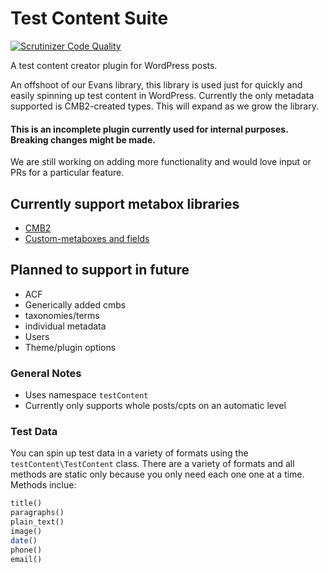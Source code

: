 # Test Content Suite

[![Scrutinizer Code Quality](https://scrutinizer-ci.com/g/oldtownmedia/test-content-suite/badges/quality-score.png?b=master)](https://scrutinizer-ci.com/g/oldtownmedia/test-content-suite/?branch=master)

A test content creator plugin for WordPress posts.

An offshoot of our Evans library, this library is used just for quickly and easily spinning up test content in WordPress. Currently the only metadata supported is CMB2-created types. This will expand as we grow the library.

#### This is an incomplete plugin currently used for internal purposes. Breaking changes might be made. 

We are still working on adding more functionality and would love input or PRs for a particular feature.

## Currently support metabox libraries
* [CMB2](https://github.com/WebDevStudios/CMB2)
* [Custom-metaboxes and fields](https://github.com/WebDevStudios/Custom-Metaboxes-and-Fields-for-WordPress)

## Planned to support in future
* ACF
* Generically added cmbs
* taxonomies/terms
* individual metadata
* Users
* Theme/plugin options

### General Notes
* Uses namespace `testContent`
* Currently only supports whole posts/cpts on an automatic level


### Test Data

You can spin up test data in a variety of formats using the `testContent\TestContent` class. There are a variety of formats and all methods are static only because you only need each one one at a time. Methods inclue: 

```php
title()
paragraphs()
plain_text()
image()
date()
phone()
email()
```